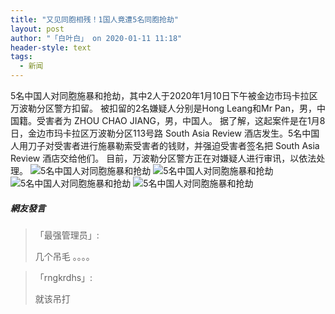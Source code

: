 ```yaml
---
title: "又见同胞相残！1国人竟遭5名同胞抢劫"
layout: post
author: "「白叶白」 on 2020-01-11 11:18"
header-style: text
tags:
  - 新闻
---
```


5名中国人对同胞施暴和抢劫，其中2人于2020年1月10日下午被金边市玛卡拉区万波勒分区警方扣留。
被扣留的2名嫌疑人分别是Hong Leang和Mr Pan，男，中国籍。受害者为 ZHOU CHAO JIANG，男，中国人。
据了解，这起案件是在1月8日，金边市玛卡拉区万波勒分区113号路 South Asia Review 酒店发生。5名中国人用刀子对受害者进行施暴勒索受害者的钱财，并强迫受害者签名把 South Asia Review 酒店交给他们。
目前，万波勒分区警方正在对嫌疑人进行审讯，以依法处理。
<img src="http://images.feileyuan.com/images/ueditor/202001111114000037.jpg" title="5名中国人对同胞施暴和抢劫" alt="5名中国人对同胞施暴和抢劫">
<img src="http://images.feileyuan.com/images/ueditor/202001111114000044.jpg" title="5名中国人对同胞施暴和抢劫" alt="5名中国人对同胞施暴和抢劫">
<img src="http://images.feileyuan.com/images/ueditor/202001111114000047.jpg" title="5名中国人对同胞施暴和抢劫" alt="5名中国人对同胞施暴和抢劫">
<img src="http://images.feileyuan.com/images/ueditor/202001111114000051.jpg" title="5名中国人对同胞施暴和抢劫" alt="5名中国人对同胞施暴和抢劫">

##### 網友發言 
> 「最强管理员」:
> <p>几个吊毛 。。。。</p>

> 「rngkrdhs」:
> <p>就该吊打</p>


